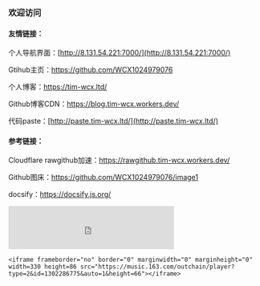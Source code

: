 ### 欢迎访问

#### 友情链接：

个人导航界面：[http://8.131.54.221:7000/](http://8.131.54.221:7000/)

Gtihub主页：https://github.com/WCX1024979076

个人博客：https://tim-wcx.ltd/

Github博客CDN：https://blog.tim-wcx.workers.dev/

代码paste：[http://paste.tim-wcx.ltd/](http://paste.tim-wcx.ltd/)

#### 参考链接：

Cloudflare rawgithub加速：https://rawgithub.tim-wcx.workers.dev/

Github图床：https://github.com/WCX1024979076/image1

docsify：https://docsify.js.org/

<iframe frameborder="no" border="0" marginwidth="0" marginheight="0" width=330 height=86 src="https://music.163.com/outchain/player?type=2&id=1302286775&auto=1&height=66"></iframe>


```my_html
<iframe frameborder="no" border="0" marginwidth="0" marginheight="0" width=330 height=86 src="https://music.163.com/outchain/player?type=2&id=1302286775&auto=1&height=66"></iframe>
```



